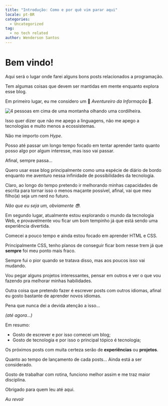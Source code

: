 ```yaml
---
title: "Introdução: Como e por quê vim parar aqui"
locale: pt-BR
categories:
  - Uncategorized
tag:
  - no tech related
author: Wenderson Santos
---
```


# Bem vindo!

Aqui será o lugar onde farei alguns bons posts relacionados a programação.

Tem algumas coisas que devem ser mantidas em mente enquanto explora esse blog.

Em primeiro lugar, eu me considero um :star2: _Aventureiro da Informação_ :star2:.

![4 pessoas em cima de uma montanha olhando uma cordilheira.](https://images.unsplash.com/photo-1459231978203-b7d0c47a2cb7?ixlib=rb-4.0.3&ixid=MnwxMjA3fDB8MHxwaG90by1wYWdlfHx8fGVufDB8fHx8&auto=format&fit=crop&w=2069&q=80)

Isso quer dizer que não me apego a linguagens, não me apego a tecnologias e muito menos a ecossistemas.

Não me importo com _Hype_.

Posso até passar um longo tempo focado em tentar aprender tanto quanto posso algo por algum interesse, mas isso vai passar.

Afinal, sempre passa...

Quero usar esse blog principalmente como uma espécie de diário de bordo enquanto me aventuro nessa infinidade de possibilidades da tecnologia.

Claro, ao longo do tempo pretendo ir melhorando minhas capacidades de escrita para tornar isso o menos maçante possível, afinal, vai que meu filho(a) seja um nerd no futuro.

_Não que eu seja um, obviamente :sunglasses:._

Em segundo lugar, atualmente estou explorando o mundo da tecnologia Web, e provavelmente vou ficar um bom tempinho já que está sendo uma experiência divertida.

Comecei a pouco tempo e ainda estou focado em aprender HTML e CSS.

Principalmente CSS, tenho planos de conseguir ficar bom nesse trem já que **sempre** foi meu ponto mais fraco.

Sempre fui o pior quando se tratava disso, mas aos poucos isso vai mudando.

Vou pegar alguns projetos interessantes, pensar em outros e ver o que vou fazendo pra melhorar minhas habilidades.

Outra coisa que pretendo fazer é escrever posts com outros idiomas, afinal eu gosto bastante de aprender novos idiomas.

Pena que nunca dei a devida atenção a isso...

_(até agora...)_

Em resumo:
 - Gosto de escrever e por isso comecei um blog;
 - Gosto de tecnologia e por isso o principal tópico é tecnologia;

Os próximos posts com muita certeza serão de **experiências** ou **projetos**.

Quanto ao tempo de lançamento de cada posts... Ainda está a ser considerado.

Gosto de trabalhar com rotina, funciono melhor assim e me traz maior disciplina.

Obrigado para quem leu até aqui.

_Au revoir_